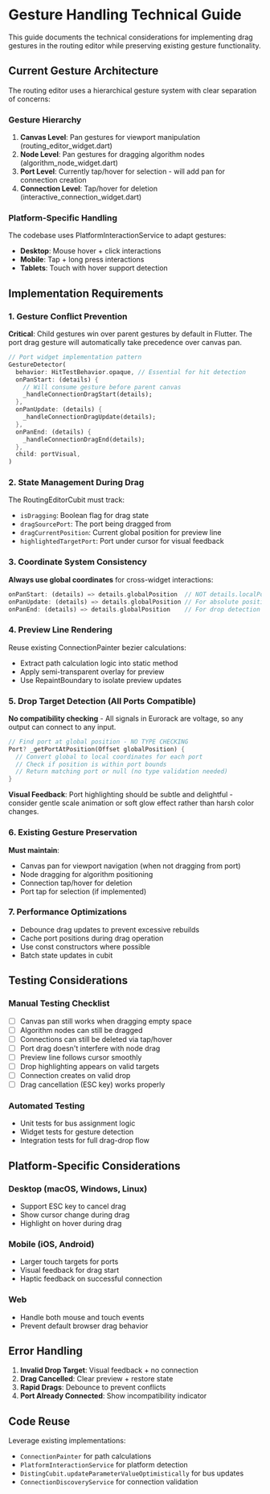 # Gesture Handling Technical Guide

This guide documents the technical considerations for implementing drag gestures in the routing editor while preserving existing gesture functionality.

## Current Gesture Architecture

The routing editor uses a hierarchical gesture system with clear separation of concerns:

### Gesture Hierarchy
1. **Canvas Level**: Pan gestures for viewport manipulation (routing_editor_widget.dart)
2. **Node Level**: Pan gestures for dragging algorithm nodes (algorithm_node_widget.dart)
3. **Port Level**: Currently tap/hover for selection - will add pan for connection creation
4. **Connection Level**: Tap/hover for deletion (interactive_connection_widget.dart)

### Platform-Specific Handling
The codebase uses PlatformInteractionService to adapt gestures:
- **Desktop**: Mouse hover + click interactions
- **Mobile**: Tap + long press interactions
- **Tablets**: Touch with hover support detection

## Implementation Requirements

### 1. Gesture Conflict Prevention

**Critical**: Child gestures win over parent gestures by default in Flutter. The port drag gesture will automatically take precedence over canvas pan.

```dart
// Port widget implementation pattern
GestureDetector(
  behavior: HitTestBehavior.opaque, // Essential for hit detection
  onPanStart: (details) {
    // Will consume gesture before parent canvas
    _handleConnectionDragStart(details);
  },
  onPanUpdate: (details) {
    _handleConnectionDragUpdate(details);
  },
  onPanEnd: (details) {
    _handleConnectionDragEnd(details);
  },
  child: portVisual,
)
```

### 2. State Management During Drag

The RoutingEditorCubit must track:
- `isDragging`: Boolean flag for drag state
- `dragSourcePort`: The port being dragged from
- `dragCurrentPosition`: Current global position for preview line
- `highlightedTargetPort`: Port under cursor for visual feedback

### 3. Coordinate System Consistency

**Always use global coordinates** for cross-widget interactions:
```dart
onPanStart: (details) => details.globalPosition  // NOT details.localPosition
onPanUpdate: (details) => details.globalPosition // For absolute positioning
onPanEnd: (details) => details.globalPosition    // For drop detection
```

### 4. Preview Line Rendering

Reuse existing ConnectionPainter bezier calculations:
- Extract path calculation logic into static method
- Apply semi-transparent overlay for preview
- Use RepaintBoundary to isolate preview updates

### 5. Drop Target Detection (All Ports Compatible)

**No compatibility checking** - All signals in Eurorack are voltage, so any output can connect to any input.

```dart
// Find port at global position - NO TYPE CHECKING
Port? _getPortAtPosition(Offset globalPosition) {
  // Convert global to local coordinates for each port
  // Check if position is within port bounds
  // Return matching port or null (no type validation needed)
}
```

**Visual Feedback**: Port highlighting should be subtle and delightful - consider gentle scale animation or soft glow effect rather than harsh color changes.

### 6. Existing Gesture Preservation

**Must maintain**:
- Canvas pan for viewport navigation (when not dragging from port)
- Node dragging for algorithm positioning
- Connection tap/hover for deletion
- Port tap for selection (if implemented)

### 7. Performance Optimizations

- Debounce drag updates to prevent excessive rebuilds
- Cache port positions during drag operation
- Use const constructors where possible
- Batch state updates in cubit

## Testing Considerations

### Manual Testing Checklist
- [ ] Canvas pan still works when dragging empty space
- [ ] Algorithm nodes can still be dragged
- [ ] Connections can still be deleted via tap/hover
- [ ] Port drag doesn't interfere with node drag
- [ ] Preview line follows cursor smoothly
- [ ] Drop highlighting appears on valid targets
- [ ] Connection creates on valid drop
- [ ] Drag cancellation (ESC key) works properly

### Automated Testing
- Unit tests for bus assignment logic
- Widget tests for gesture detection
- Integration tests for full drag-drop flow

## Platform-Specific Considerations

### Desktop (macOS, Windows, Linux)
- Support ESC key to cancel drag
- Show cursor change during drag
- Highlight on hover during drag

### Mobile (iOS, Android)
- Larger touch targets for ports
- Visual feedback for drag start
- Haptic feedback on successful connection

### Web
- Handle both mouse and touch events
- Prevent default browser drag behavior

## Error Handling

1. **Invalid Drop Target**: Visual feedback + no connection
2. **Drag Cancelled**: Clear preview + restore state
3. **Rapid Drags**: Debounce to prevent conflicts
4. **Port Already Connected**: Show incompatibility indicator

## Code Reuse

Leverage existing implementations:
- `ConnectionPainter` for path calculations
- `PlatformInteractionService` for platform detection
- `DistingCubit.updateParameterValueOptimistically` for bus updates
- `ConnectionDiscoveryService` for connection validation
